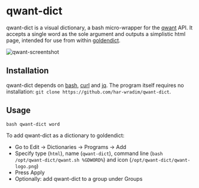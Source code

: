 qwant-dict
==========

qwant-dict is a visual dictionary, a bash micro-wrapper for the [qwant](http://qwant.com/) API. It accepts a single word as the sole argument and outputs a simplistic html page, intended for use from within [goldendict](https://github.com/goldendict/goldendict).

![qwant-screentshot](https://user-images.githubusercontent.com/2794008/35472684-59b6b10c-037c-11e8-8143-0dfc25178258.png)

Installation
------------

qwant-dict depends on [bash](https://www.gnu.org/software/bash/), [curl](https://curl.haxx.se/) and [jq](https://stedolan.github.io/jq/). The program itself requires no installation: `git clone https://github.com/har-wradim/qwant-dict`.

Usage
-----

`bash qwant-dict word`

To add qwant-dict as a dictionary to goldendict:

* Go to Edit → Dictionaries → Programs → Add
* Specify type (`html`), name (`qwant-dict`), command line (`bash /opt/qwant-dict/qwant.sh %GDWORD%`) and icon (`/opt/qwant-dict/qwant-logo.png`)
* Press Apply
* Optionally: add qwant-dict to a group under Groups

